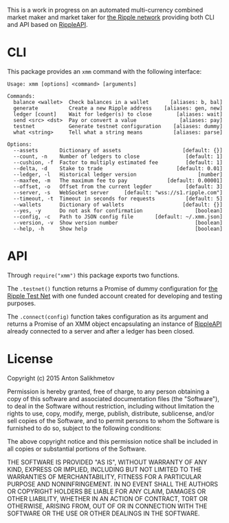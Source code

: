 This is a work in progress on an automated multi-currency combined
market maker and market taker for [the Ripple network][1]
providing both CLI and API based on [RippleAPI][2].

# CLI

This package provides an `xmm` command with the following interface:

```
Usage: xmm [options] <command> [arguments]

Commands:
  balance <wallet>  Check balances in a wallet       [aliases: b, bal]
  generate          Create a new Ripple address    [aliases: gen, new]
  ledger [count]    Wait for ledger(s) to close        [aliases: wait]
  send <src> <dst>  Pay or convert a value              [aliases: pay]
  testnet           Generate testnet configuration    [aliases: dummy]
  what <string>     Tell what a string means          [aliases: parse]

Options:
  --assets       Dictionary of assets                    [default: {}]
  --count, -n    Number of ledgers to close               [default: 1]
  --cushion, -f  Factor to multiply estimated fee         [default: 1]
  --delta, -d    Stake to trade                        [default: 0.01]
  --ledger, -l   Historical ledger version                    [number]
  --maxfee, -m   The maximum fee to pay             [default: 0.00001]
  --offset, -o   Offset from the current legder           [default: 3]
  --server, -s   WebSocket server     [default: "wss://s1.ripple.com"]
  --timeout, -t  Timeout in seconds for requests          [default: 5]
  --wallets      Dictionary of wallets                   [default: {}]
  --yes, -y      Do not ask for confirmation                 [boolean]
  --config, -c   Path to JSON config file       [default: ~/.xmm.json]
  --version, -v  Show version number                         [boolean]
  --help, -h     Show help                                   [boolean]

```

# API

Through `require("xmm")` this package exports two functions.

The `.testnet()` function returns a Promise of dummy configuration
for [the Ripple Test Net][3] with one funded account created for
developing and testing purposes.

The `.connect(config)` function takes configuration as its argument and
returns a Promise of an XMM object encapsulating an instance of [RippleAPI][2]
already connected to a server and after a ledger has been closed.

[1]: https://ripple.com/
[2]: https://ripple.com/build/rippleapi/
[3]: https://ripple.com/build/ripple-test-net/

# License

Copyright (c) 2015 Anton Salikhmetov

Permission is hereby granted, free of charge, to any person obtaining a copy
of this software and associated documentation files (the "Software"), to deal
in the Software without restriction, including without limitation the rights
to use, copy, modify, merge, publish, distribute, sublicense, and/or sell
copies of the Software, and to permit persons to whom the Software is
furnished to do so, subject to the following conditions:

The above copyright notice and this permission notice shall be included in
all copies or substantial portions of the Software.

THE SOFTWARE IS PROVIDED "AS IS", WITHOUT WARRANTY OF ANY KIND, EXPRESS OR
IMPLIED, INCLUDING BUT NOT LIMITED TO THE WARRANTIES OF MERCHANTABILITY,
FITNESS FOR A PARTICULAR PURPOSE AND NONINFRINGEMENT.  IN NO EVENT SHALL THE
AUTHORS OR COPYRIGHT HOLDERS BE LIABLE FOR ANY CLAIM, DAMAGES OR OTHER
LIABILITY, WHETHER IN AN ACTION OF CONTRACT, TORT OR OTHERWISE, ARISING FROM,
OUT OF OR IN CONNECTION WITH THE SOFTWARE OR THE USE OR OTHER DEALINGS IN
THE SOFTWARE.

